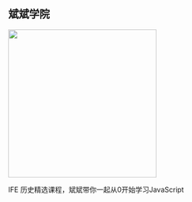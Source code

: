 ## 斌斌学院
<img src="https://gss0.baidu.com/9rkZbzqaKgQUohGko9WTAnF6hhy/mms-res/fed/ife/ife_tutor/js.f2c13892b01f749f.jpg" style="width:300px" />

IFE 历史精选课程，斌斌带你一起从0开始学习JavaScript